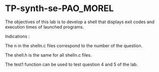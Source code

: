 # TP-synth-se-PAO_MOREL

The objectives of this lab is to develop a shell that displays exit codes and execution times of launched programs.

Indications :

The n in the shelln.c files correspond to the number of the question.

The shell.h is the same for all shelln.c files.

The test1 function can be used to test question 4 and 5 of the lab.
